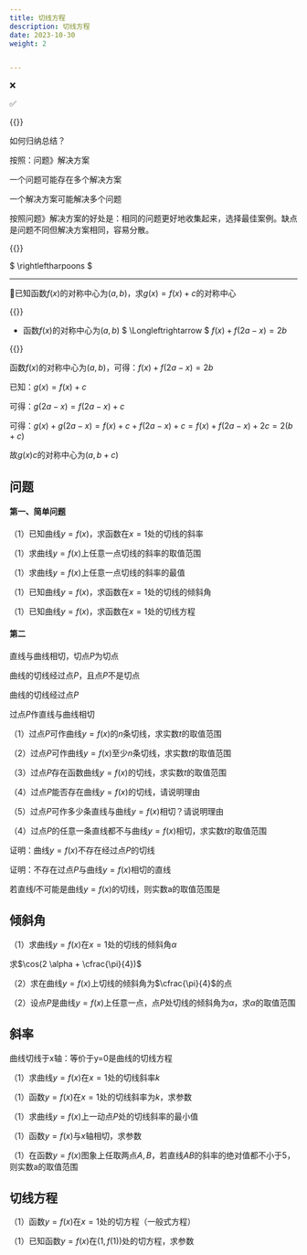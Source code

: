 ```yaml
---
title: 切线方程
description: 切线方程
date: 2023-10-30
weight: 2


---
```


<style>
th, td {
  border: 1px solid rgb(190, 190, 190);
}
</style>

&#10060;

&#9989;




{{<alert color="danger" title="注意" >}}

如何归纳总结？

按照：问题》解决方案

一个问题可能存在多个解决方案

一个解决方案可能解决多个问题

按照问题》解决方案的好处是：相同的问题更好地收集起来，选择最佳案例。缺点是问题不同但解决方案相同，容易分散。


{{</alert>}}

$ \rightleftharpoons $



---
&#128311;已知函数$f(x)$的对称中心为$(a,b)$，求$g(x)=f(x)+c$的对称中心


{{<alert color="danger" title="注意" >}}

- 函数$f(x)$的对称中心为$(a,b)$ $ \Longleftrightarrow $ $f(x) + f(2a-x) = 2b$

{{</alert>}}

函数$f(x)$的对称中心为$(a,b)$，可得：$f(x) + f(2a-x) = 2b$

已知：$g(x)=f(x)+c$

可得：$g(2a-x)=f(2a-x)+c$

可得：$g(x) + g(2a-x) = f(x)+c + f(2a-x)+c = f(x) + f(2a-x) +2c = 2(b+c)$

故$g(x)c$的对称中心为$(a,b+c)$



















## 问题




#### 第一、简单问题



（1）已知曲线$y=f(x)$，求函数在$x=1$处的切线的斜率

（1）求曲线$y=f(x)$上任意一点切线的斜率的取值范围

（1）求曲线$y=f(x)$上任意一点切线的斜率的最值


（1）已知曲线$y=f(x)$，求函数在$x=1$处的切线的倾斜角


（1）已知曲线$y=f(x)$，求函数在$x=1$处的切线方程
















#### 第二




直线与曲线相切，切点$P$为切点


曲线的切线经过点$P$，且点$P$不是切点


曲线的切线经过点$P$



过点$P$作直线与曲线相切


（1）过点$P$可作曲线$y=f(x)$的$n$条切线，求实数$t$的取值范围

（2）过点$P$可作曲线$y=f(x)$至少$n$条切线，求实数$t$的取值范围

（3）过点$P$存在函数曲线$y=f(x)$的切线，求实数$t$的取值范围

（4）过点$P$能否存在曲线$y=f(x)$的切线，请说明理由

（5）过点$P$可作多少条直线与曲线$y=f(x)$相切？请说明理由







（4）过点$P$的任意一条直线都不与曲线$y=f(x)$相切，求实数$t$的取值范围

证明：曲线$y=f(x)$不存在经过点$P$的切线

证明：不存在过点$P$与曲线$y=f(x)$相切的直线

若直线$l$不可能是曲线$y=f(x)$的切线，则实数a的取值范围是



## 倾斜角


（1）求曲线$y=f(x)$在$x=1$处的切线的倾斜角$\alpha$

求$\cos(2 \alpha + \cfrac{\pi}{4})$


（2）求在曲线$y=f(x)$上切线的倾斜角为$\cfrac{\pi}{4}$的点


（2）设点$P$是曲线$y=f(x)$上任意一点，点$P$处切线的倾斜角为$\alpha$，求$\alpha$的取值范围




## 斜率

曲线切线于x轴：等价于y=0是曲线的切线方程


（1）求曲线$y=f(x)$在$x=1$处的切线斜率$k$

（1）函数$y=f(x)$在$x=1$处的切线斜率为$k$，求参数

（1）求曲线$y=f(x)$上一动点$P$处的切线斜率的最小值

（1）函数$y=f(x)$与$x$轴相切，求参数

（1）在函数$y=f(x)$图象上任取两点$A,B$，若直线$AB$的斜率的绝对值都不小于$5$，则实数a的取值范围




## 切线方程

（1）函数$y=f(x)$在$x=1$处的切方程（一般式方程）



（1）已知函数$y=f(x)$在$(1,f(1))$处的切方程，求参数
















